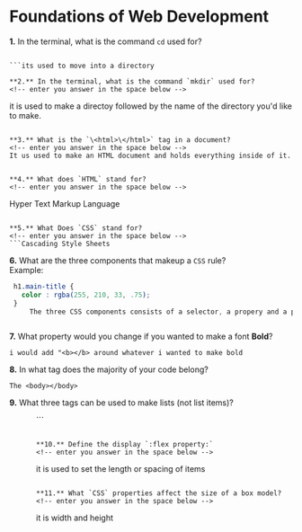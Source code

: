 # Foundations of Web Development

**1.** In the terminal, what is the command `cd` used for?
<!-- enter you answer in the space below -->
```

```its used to move into a directory

**2.** In the terminal, what is the command `mkdir` used for?
<!-- enter you answer in the space below -->
```
it is used to make a directoy followed by the name of the directory you'd like to make.
```

**3.** What is the `\<html>\</html>` tag in a document?
<!-- enter you answer in the space below -->
It us used to make an HTML document and holds everything inside of it.
```

```

**4.** What does `HTML` stand for?
<!-- enter you answer in the space below -->
```
Hyper Text Markup Language
```

**5.** What Does `CSS` stand for?
<!-- enter you answer in the space below -->
```Cascading Style Sheets

```

**6.** What are the three components that makeup a `CSS` rule? <br> Example:
```css
 h1.main-title {
   color : rgba(255, 210, 33, .75);
 }
     The three CSS components consists of a selector, a propery and a property value
```
<!-- enter you answer in the space below -->
```

```

**7.** What property would you change if you wanted to make a font **Bold**?
<!-- enter you answer in the space below -->
```
i would add "<b></b> around whatever i wanted to make bold
```

**8.** In what tag does the majority of your code belong?
<!-- enter you answer in the space below -->
```
The <body></body>

```

**9.** What three tags can be used to make lists (not list items)?
<!-- enter you answer in the space below -->
 <ul>
 <ol>
 <dl>
```

```

**10.** Define the display `:flex property:`
<!-- enter you answer in the space below -->
```
it is used to set the length or spacing of items

```

**11.** What `CSS` properties affect the size of a box model?
<!-- enter you answer in the space below -->
```
it is width and height
```
